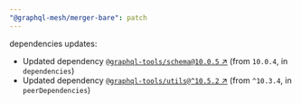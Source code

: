 ```yaml
---
"@graphql-mesh/merger-bare": patch
---
```

dependencies updates:
  - Updated dependency [`@graphql-tools/schema@10.0.5` ↗︎](https://www.npmjs.com/package/@graphql-tools/schema/v/10.0.5) (from `10.0.4`, in `dependencies`)
  - Updated dependency [`@graphql-tools/utils@^10.5.2` ↗︎](https://www.npmjs.com/package/@graphql-tools/utils/v/10.5.2) (from `^10.3.4`, in `peerDependencies`)

